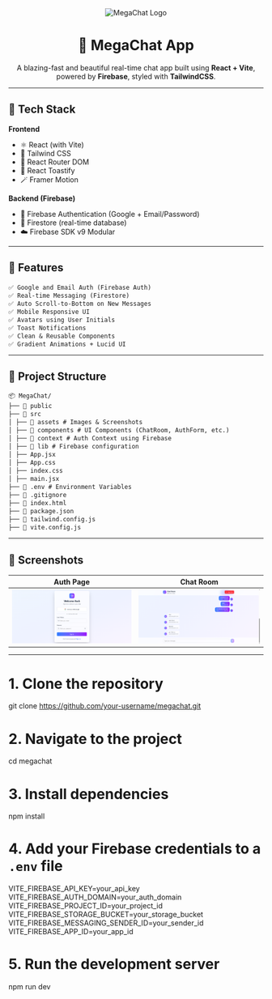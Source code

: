 <div align="center">
  <img src="./src/assets/logo.png" alt="MegaChat Logo" width="80" />
  <h1>💬 MegaChat App</h1>
  <p>A blazing-fast and beautiful real-time chat app built using <strong>React + Vite</strong>, powered by <strong>Firebase</strong>, styled with <strong>TailwindCSS</strong>.</p>
</div>

---

## 🚀 Tech Stack

**Frontend**
- ⚛️ React (with Vite)
- 🎨 Tailwind CSS
- 🔀 React Router DOM
- 🔔 React Toastify
- 🪄 Framer Motion

**Backend (Firebase)**
- 🔐 Firebase Authentication (Google + Email/Password)
- 💬 Firestore (real-time database)
- ☁️ Firebase SDK v9 Modular

---

## 🌟 Features
```
✅ Google and Email Auth (Firebase Auth)  
✅ Real-time Messaging (Firestore)  
✅ Auto Scroll-to-Bottom on New Messages  
✅ Mobile Responsive UI  
✅ Avatars using User Initials  
✅ Toast Notifications  
✅ Clean & Reusable Components  
✅ Gradient Animations + Lucid UI  
```


---


## 📁 Project Structure
```
📦 MegaChat/
├── 📂 public
├── 📂 src
│ ├── 📂 assets # Images & Screenshots
│ ├── 📂 components # UI Components (ChatRoom, AuthForm, etc.)
│ ├── 📂 context # Auth Context using Firebase
│ ├── 📂 lib # Firebase configuration
│ ├── App.jsx
│ ├── App.css
│ ├── index.css
│ ├── main.jsx
├── 📜 .env # Environment Variables
├── 📜 .gitignore
├── 📜 index.html
├── 📜 package.json
├── 📜 tailwind.config.js
├── 📜 vite.config.js
 ```

---

## 📸 Screenshots

| Auth Page | Chat Room |
|-----------|-----------|
| ![Auth Page](./src/assets/AuthPage.png) | ![Chat Room](./src/assets/ChatRoom.png) |

---
<!-- 
 -----

## 🌟 Features
✅ Google & Email/Password Authentication
✅ Real-Time Chat with Firestore
✅ Auto Scroll to Bottom on New Messages
✅ Mobile Responsive
✅ User Initials Avatars
✅ Toast Notifications
✅ Component-Based Code
✅ Smooth UI Animations

--- -->



# 1. Clone the repository
git clone https://github.com/your-username/megachat.git

# 2. Navigate to the project
cd megachat

# 3. Install dependencies
npm install

# 4. Add your Firebase credentials to a `.env` file
VITE_FIREBASE_API_KEY=your_api_key
VITE_FIREBASE_AUTH_DOMAIN=your_auth_domain
VITE_FIREBASE_PROJECT_ID=your_project_id
VITE_FIREBASE_STORAGE_BUCKET=your_storage_bucket
VITE_FIREBASE_MESSAGING_SENDER_ID=your_sender_id
VITE_FIREBASE_APP_ID=your_app_id

# 5. Run the development server
npm run dev